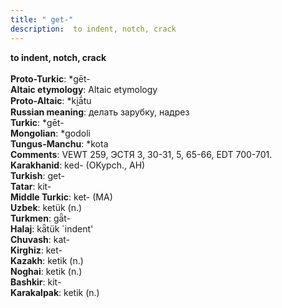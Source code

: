 ```yaml
---
title: " get-"
description:  to indent, notch, crack
---
```

<p data-pagefind-weight="0.5">
<strong> to indent, notch, crack</strong><br><br>
<strong>Proto-Turkic</strong>:  *gēt-<br>
<strong>Altaic etymology</strong>:  Altaic etymology<br>
<strong> Proto-Altaic</strong>:  *ki̯ā́tu<br>
<strong>Russian meaning</strong>:  делать зарубку, надрез<br>
<strong>Turkic</strong>:  *gēt-<br>
<strong>Mongolian</strong>:  *godoli<br>
<strong>Tungus-Manchu</strong>:  *kota<br>
<strong>Comments</strong>:  VEWT 259, ЭСТЯ 3, 30-31, 5, 65-66, EDT 700-701.<br>
<strong>Karakhanid</strong>:  ked- (OKypch., AH)<br>
<strong>Turkish</strong>:  get-<br>
<strong>Tatar</strong>:  kit-<br>
<strong>Middle Turkic</strong>:  ket- (MA)<br>
<strong>Uzbek</strong>:  ketük (n.)<br>
<strong>Turkmen</strong>:  gǟt-<br>
<strong>Halaj</strong>:  kǟtük `indent'<br>
<strong>Chuvash</strong>:  kat-<br>
<strong>Kirghiz</strong>:  ket-<br>
<strong>Kazakh</strong>:  ketik (n.)<br>
<strong>Noghai</strong>:  ketik (n.)<br>
<strong>Bashkir</strong>:  kit-<br>
<strong>Karakalpak</strong>:  ketik (n.)<br>

</p>
